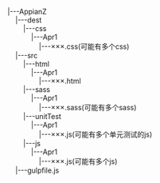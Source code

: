 

|---AppianZ<br/>
&nbsp;&nbsp;&nbsp;&nbsp;|---dest<br/>
&nbsp;&nbsp;&nbsp;&nbsp;&nbsp;&nbsp;&nbsp;&nbsp;|---css<br/>
&nbsp;&nbsp;&nbsp;&nbsp;&nbsp;&nbsp;&nbsp;&nbsp;&nbsp;&nbsp;&nbsp;&nbsp;|---Apr1<br/>
&nbsp;&nbsp;&nbsp;&nbsp;&nbsp;&nbsp;&nbsp;&nbsp;&nbsp;&nbsp;&nbsp;&nbsp;&nbsp;&nbsp;&nbsp;&nbsp;|---×××.css(可能有多个css)<br/>
&nbsp;&nbsp;&nbsp;&nbsp;|---src<br/>
&nbsp;&nbsp;&nbsp;&nbsp;&nbsp;&nbsp;&nbsp;&nbsp;|---html<br/>
&nbsp;&nbsp;&nbsp;&nbsp;&nbsp;&nbsp;&nbsp;&nbsp;&nbsp;&nbsp;&nbsp;&nbsp;|---Apr1<br/>
&nbsp;&nbsp;&nbsp;&nbsp;&nbsp;&nbsp;&nbsp;&nbsp;&nbsp;&nbsp;&nbsp;&nbsp;&nbsp;&nbsp;&nbsp;&nbsp;|---×××.html<br/>
&nbsp;&nbsp;&nbsp;&nbsp;&nbsp;&nbsp;&nbsp;&nbsp;|---sass<br/>
&nbsp;&nbsp;&nbsp;&nbsp;&nbsp;&nbsp;&nbsp;&nbsp;&nbsp;&nbsp;&nbsp;&nbsp;|---Apr1<br/>
&nbsp;&nbsp;&nbsp;&nbsp;&nbsp;&nbsp;&nbsp;&nbsp;&nbsp;&nbsp;&nbsp;&nbsp;&nbsp;&nbsp;&nbsp;&nbsp;|---×××.sass(可能有多个sass)<br/>
&nbsp;&nbsp;&nbsp;&nbsp;&nbsp;&nbsp;&nbsp;&nbsp;|---unitTest<br/>
&nbsp;&nbsp;&nbsp;&nbsp;&nbsp;&nbsp;&nbsp;&nbsp;&nbsp;&nbsp;&nbsp;&nbsp;|---Apr1<br/>
&nbsp;&nbsp;&nbsp;&nbsp;&nbsp;&nbsp;&nbsp;&nbsp;&nbsp;&nbsp;&nbsp;&nbsp;&nbsp;&nbsp;&nbsp;&nbsp;|---×××.js(可能有多个单元测试的js)<br/>
&nbsp;&nbsp;&nbsp;&nbsp;&nbsp;&nbsp;&nbsp;&nbsp;|---js<br/>
&nbsp;&nbsp;&nbsp;&nbsp;&nbsp;&nbsp;&nbsp;&nbsp;&nbsp;&nbsp;&nbsp;&nbsp;|---Apr1<br/>
&nbsp;&nbsp;&nbsp;&nbsp;&nbsp;&nbsp;&nbsp;&nbsp;&nbsp;&nbsp;&nbsp;&nbsp;&nbsp;&nbsp;&nbsp;&nbsp;|---×××.js(可能有多个js)<br/>
&nbsp;&nbsp;&nbsp;&nbsp;|---gulpfile.js<br/>